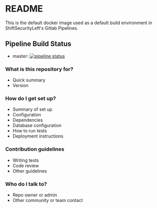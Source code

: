 # README #

This is the default docker image used as a default build environment in ShiftSecurityLeft's Gitlab Pipelines.

## Pipeline Build Status

* master: [![pipeline status](https://gitlab.com/shiftsecurityleft/infrapipe/infrapipe-demo/badges/master/pipeline.svg)](https://gitlab.com/shiftsecurityleft/infrapipe/infrapipe-demo/commits/master)

### What is this repository for? ###

* Quick summary
* Version

### How do I get set up? ###

* Summary of set up
* Configuration
* Dependencies
* Database configuration
* How to run tests
* Deployment instructions

### Contribution guidelines ###

* Writing tests
* Code review
* Other guidelines

### Who do I talk to? ###

* Repo owner or admin
* Other community or team contact